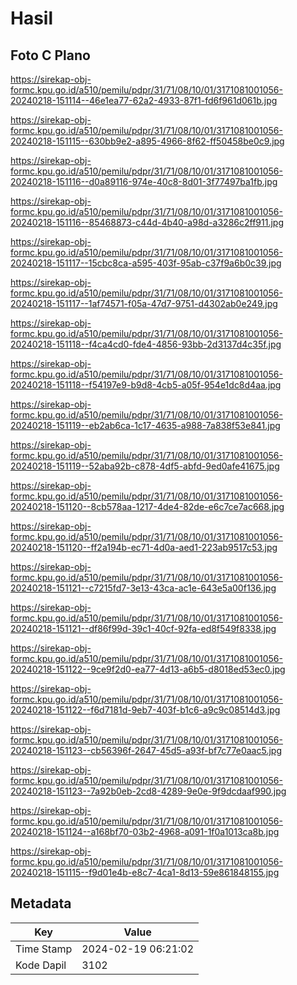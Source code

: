 # Hasil

## Foto C Plano

https://sirekap-obj-formc.kpu.go.id/a510/pemilu/pdpr/31/71/08/10/01/3171081001056-20240218-151114--46e1ea77-62a2-4933-87f1-fd6f961d061b.jpg

https://sirekap-obj-formc.kpu.go.id/a510/pemilu/pdpr/31/71/08/10/01/3171081001056-20240218-151115--630bb9e2-a895-4966-8f62-ff50458be0c9.jpg

https://sirekap-obj-formc.kpu.go.id/a510/pemilu/pdpr/31/71/08/10/01/3171081001056-20240218-151116--d0a89116-974e-40c8-8d01-3f77497ba1fb.jpg

https://sirekap-obj-formc.kpu.go.id/a510/pemilu/pdpr/31/71/08/10/01/3171081001056-20240218-151116--85468873-c44d-4b40-a98d-a3286c2ff911.jpg

https://sirekap-obj-formc.kpu.go.id/a510/pemilu/pdpr/31/71/08/10/01/3171081001056-20240218-151117--15cbc8ca-a595-403f-95ab-c37f9a6b0c39.jpg

https://sirekap-obj-formc.kpu.go.id/a510/pemilu/pdpr/31/71/08/10/01/3171081001056-20240218-151117--1af74571-f05a-47d7-9751-d4302ab0e249.jpg

https://sirekap-obj-formc.kpu.go.id/a510/pemilu/pdpr/31/71/08/10/01/3171081001056-20240218-151118--f4ca4cd0-fde4-4856-93bb-2d3137d4c35f.jpg

https://sirekap-obj-formc.kpu.go.id/a510/pemilu/pdpr/31/71/08/10/01/3171081001056-20240218-151118--f54197e9-b9d8-4cb5-a05f-954e1dc8d4aa.jpg

https://sirekap-obj-formc.kpu.go.id/a510/pemilu/pdpr/31/71/08/10/01/3171081001056-20240218-151119--eb2ab6ca-1c17-4635-a988-7a838f53e841.jpg

https://sirekap-obj-formc.kpu.go.id/a510/pemilu/pdpr/31/71/08/10/01/3171081001056-20240218-151119--52aba92b-c878-4df5-abfd-9ed0afe41675.jpg

https://sirekap-obj-formc.kpu.go.id/a510/pemilu/pdpr/31/71/08/10/01/3171081001056-20240218-151120--8cb578aa-1217-4de4-82de-e6c7ce7ac668.jpg

https://sirekap-obj-formc.kpu.go.id/a510/pemilu/pdpr/31/71/08/10/01/3171081001056-20240218-151120--ff2a194b-ec71-4d0a-aed1-223ab9517c53.jpg

https://sirekap-obj-formc.kpu.go.id/a510/pemilu/pdpr/31/71/08/10/01/3171081001056-20240218-151121--c7215fd7-3e13-43ca-ac1e-643e5a00f136.jpg

https://sirekap-obj-formc.kpu.go.id/a510/pemilu/pdpr/31/71/08/10/01/3171081001056-20240218-151121--df86f99d-39c1-40cf-92fa-ed8f549f8338.jpg

https://sirekap-obj-formc.kpu.go.id/a510/pemilu/pdpr/31/71/08/10/01/3171081001056-20240218-151122--9ce9f2d0-ea77-4d13-a6b5-d8018ed53ec0.jpg

https://sirekap-obj-formc.kpu.go.id/a510/pemilu/pdpr/31/71/08/10/01/3171081001056-20240218-151122--f6d7181d-9eb7-403f-b1c6-a9c9c08514d3.jpg

https://sirekap-obj-formc.kpu.go.id/a510/pemilu/pdpr/31/71/08/10/01/3171081001056-20240218-151123--cb56396f-2647-45d5-a93f-bf7c77e0aac5.jpg

https://sirekap-obj-formc.kpu.go.id/a510/pemilu/pdpr/31/71/08/10/01/3171081001056-20240218-151123--7a92b0eb-2cd8-4289-9e0e-9f9dcdaaf990.jpg

https://sirekap-obj-formc.kpu.go.id/a510/pemilu/pdpr/31/71/08/10/01/3171081001056-20240218-151124--a168bf70-03b2-4968-a091-1f0a1013ca8b.jpg

https://sirekap-obj-formc.kpu.go.id/a510/pemilu/pdpr/31/71/08/10/01/3171081001056-20240218-151115--f9d01e4b-e8c7-4ca1-8d13-59e861848155.jpg


## Metadata

| Key        | Value               |
| ---------- | ------------------- |
| Time Stamp | 2024-02-19 06:21:02 |
| Kode Dapil | 3102                |



